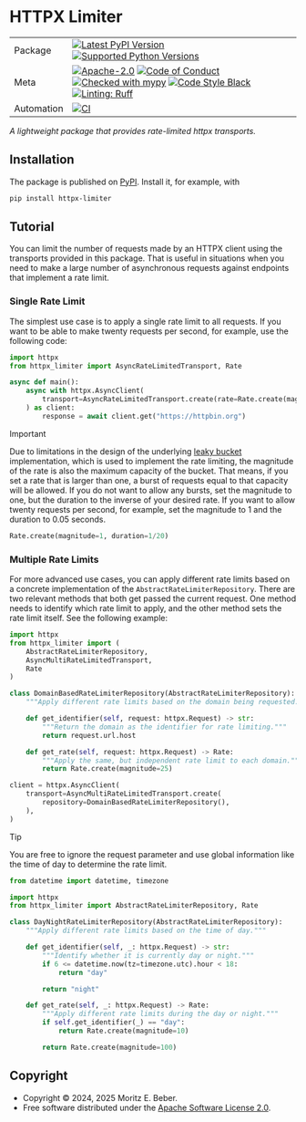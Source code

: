 # HTTPX Limiter

| |                                                                                                                                                                                                                                                                                                                                                                                                                                                                                                                                                                                                            |
|---|------------------------------------------------------------------------------------------------------------------------------------------------------------------------------------------------------------------------------------------------------------------------------------------------------------------------------------------------------------------------------------------------------------------------------------------------------------------------------------------------------------------------------------------------------------------------------------------------------------|
| Package | [![Latest PyPI Version](https://img.shields.io/pypi/v/httpx-limiter.svg)](https://pypi.org/project/httpx-limiter/) [![Supported Python Versions](https://img.shields.io/pypi/pyversions/httpx-limiter.svg)](https://pypi.org/project/httpx-limiter/)                                                                                                                                                                             |
| Meta | [![Apache-2.0](https://img.shields.io/pypi/l/httpx-limiter.svg)](LICENSE) [![Code of Conduct](https://img.shields.io/badge/Contributor%20Covenant-v2.0%20adopted-ff69b4.svg)](.github/CODE_OF_CONDUCT.md) [![Checked with mypy](https://www.mypy-lang.org/static/mypy_badge.svg)](https://mypy-lang.org/) [![Code Style Black](https://img.shields.io/badge/code%20style-black-000000.svg)](https://github.com/ambv/black) [![Linting: Ruff](https://img.shields.io/endpoint?url=https://raw.githubusercontent.com/charliermarsh/ruff/main/assets/badge/v2.json)](https://github.com/astral-sh/ruff) |
| Automation | [![CI](https://github.com/Midnighter/httpx-limiter/actions/workflows/main.yml/badge.svg)](https://github.com/Midnighter/httpx-limiter/actions/workflows/main.yml)                                                                                                                                                                                                                                                                                                                                                                                                                                      |

_A lightweight package that provides rate-limited httpx transports._

## Installation

The package is published on [PyPI](https://pypi.org/project/httpx-limiter/).
Install it, for example, with

```sh
pip install httpx-limiter
```

## Tutorial

You can limit the number of requests made by an HTTPX client using the
transports provided in this package. That is useful in situations when you need
to make a large number of asynchronous requests against endpoints that implement
a rate limit.

### Single Rate Limit

The simplest use case is to apply a single rate limit to all requests. If you
want to be able to make twenty requests per second, for example, use the
following code:

```python
import httpx
from httpx_limiter import AsyncRateLimitedTransport, Rate

async def main():
    async with httpx.AsyncClient(
        transport=AsyncRateLimitedTransport.create(rate=Rate.create(magnitude=20)),
    ) as client:
        response = await client.get("https://httpbin.org")
```

> [!IMPORTANT]
> Due to limitations in the design of the underlying [leaky
> bucket](https://en.wikipedia.org/wiki/Leaky_bucket) implementation, which is
> used to implement the rate limiting, the magnitude of the rate is also the
> maximum capacity of the bucket. That means, if you set a rate that is larger
> than one, a burst of requests equal to that capacity will be allowed. If you
> do not want to allow any bursts, set the magnitude to one, but the duration to
> the inverse of your desired rate. If you want to allow twenty requests per
> second, for example, set the magnitude to 1 and the duration to 0.05 seconds.
>
> ```python
> Rate.create(magnitude=1, duration=1/20)
> ```

### Multiple Rate Limits

For more advanced use cases, you can apply different rate limits based on a
concrete implementation of the `AbstractRateLimiterRepository`. There are two
relevant methods that both get passed the current request. One method needs to
identify which rate limit to apply, and the other method sets the rate limit
itself. See the following example:

```python
import httpx
from httpx_limiter import (
    AbstractRateLimiterRepository,
    AsyncMultiRateLimitedTransport,
    Rate
)

class DomainBasedRateLimiterRepository(AbstractRateLimiterRepository):
    """Apply different rate limits based on the domain being requested."""

    def get_identifier(self, request: httpx.Request) -> str:
        """Return the domain as the identifier for rate limiting."""
        return request.url.host

    def get_rate(self, request: httpx.Request) -> Rate:
        """Apply the same, but independent rate limit to each domain."""
        return Rate.create(magnitude=25)

client = httpx.AsyncClient(
    transport=AsyncMultiRateLimitedTransport.create(
        repository=DomainBasedRateLimiterRepository(),
    ),
)
```

> [!TIP]
> You are free to ignore the request parameter and use global information like
> the time of day to determine the rate limit.

```python
from datetime import datetime, timezone

import httpx
from httpx_limiter import AbstractRateLimiterRepository, Rate

class DayNightRateLimiterRepository(AbstractRateLimiterRepository):
    """Apply different rate limits based on the time of day."""

    def get_identifier(self, _: httpx.Request) -> str:
        """Identify whether it is currently day or night."""
        if 6 <= datetime.now(tz=timezone.utc).hour < 18:
            return "day"

        return "night"

    def get_rate(self, _: httpx.Request) -> Rate:
        """Apply different rate limits during the day or night."""
        if self.get_identifier(_) == "day":
            return Rate.create(magnitude=10)

        return Rate.create(magnitude=100)
```

## Copyright

- Copyright © 2024, 2025 Moritz E. Beber.
- Free software distributed under the [Apache Software License 2.0](./LICENSE).
